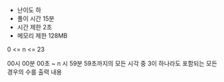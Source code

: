 * 난이도 하
* 풀이 시간 15분
* 시간 제한 2초
* 메모리 제한 128MB

0 <= n <= 23

00시 00분 00초 ~ n 시 59분 59초까지의 모든 시각 중 3이 하나라도 포함되는 모든 경우의 수를 출력
내용

